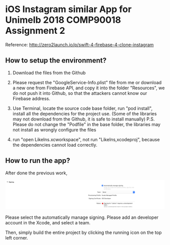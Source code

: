 #  iOS Instagram similar App for Unimelb 2018 COMP90018 Assignment 2

Reference: http://zero2launch.io/p/swift-4-firebase-4-clone-instagram

## How to setup the environment?

1. Download the files from the Github
2. Please request the "GoogleService-Info.plist" file from me or download a new one from Firebase API, and copy it into the folder "Resources", we do not push it into Github, so that the attackers cannot know our Firebase address.
3. Use Terminal, locate the source code base folder, run "pod install", install all the dependencies for the project use. (Some of the libraries may not download from the Github, it is safe to install manually)
        P.S. Please do not change the "Podfile" in the base folder, the libraries may not install as wrongly configure the files

4. run "open LikeIns.xcworkspace", not run "LikeIns,xcodeproj", because the dependencies cannot load correctly.

## How to run the app?

After done the previous work, 

![alt text](https://github.com/royli1118/LikeIns/blob/master/SignInformation.png)

Please select the automatically manage signing.
Please add an developer account in the Xcode, and select a team.

Then, simply build the entire project by clicking the running icon on the top left corner.
